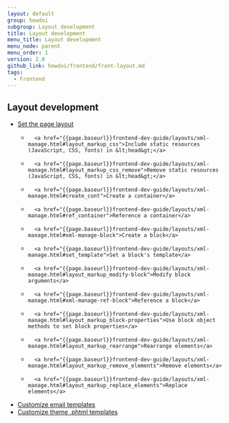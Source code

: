 ```yaml
---
layout: default
group: howdoi
subgroup: Layout development
title: Layout development
menu_title: Layout development
menu_node: parent
menu_order: 1
version: 2.0
github_link: howdoi/frontend/front-layout.md
tags:
  - Frontend
---
```


## Layout development

- 	<a href="{{page.baseurl}}frontend-dev-guide/layouts/xml-manage.html#layout_markup_columns">Set the page layout</a>
	- 		<a href="{{page.baseurl}}frontend-dev-guide/layouts/xml-manage.html#layout_markup_css">Include static resources (JavaScript, CSS, fonts) in &lt;head&gt;</a>
	- 		<a href="{{page.baseurl}}frontend-dev-guide/layouts/xml-manage.html#layout_markup_css_remove">Remove static resources (JavaScript, CSS, fonts) in &lt;head&gt;</a>
	- 		<a href="{{page.baseurl}}frontend-dev-guide/layouts/xml-manage.html#create_cont">Create a container</a>
	- 		<a href="{{page.baseurl}}frontend-dev-guide/layouts/xml-manage.html#ref_container">Reference a container</a>
	- 		<a href="{{page.baseurl}}frontend-dev-guide/layouts/xml-manage.html#xml-manage-block">Create a block</a>
	- 		<a href="{{page.baseurl}}frontend-dev-guide/layouts/xml-manage.html#set_template">Set a block's template</a>
	- 		<a href="{{page.baseurl}}frontend-dev-guide/layouts/xml-manage.html#layout_markup_modify-block">Modify block arguments</a>
	- 		<a href="{{page.baseurl}}frontend-dev-guide/layouts/xml-manage.html#xml-manage-ref-block">Reference a block</a>
	- 		<a href="{{page.baseurl}}frontend-dev-guide/layouts/xml-manage.html#layout_markup_block-properties">Use block object methods to set block properties</a>
	- 		<a href="{{page.baseurl}}frontend-dev-guide/layouts/xml-manage.html#layout_markup_rearrange">Rearrange elements</a>
	- 		<a href="{{page.baseurl}}frontend-dev-guide/layouts/xml-manage.html#layout_markup_remove_elements">Remove elements</a>
	- 		<a href="{{page.baseurl}}frontend-dev-guide/layouts/xml-manage.html#layout_markup_replace_elements">Replace elements</a>
- <a href="{{page.baseurl}}frontend-dev-guide/templates/template-email.html">Customize email templates</a>
- <a href="{{page.baseurl}}frontend-dev-guide/templates/template-walkthrough.html">Customize theme .phtml templates</a>

	
